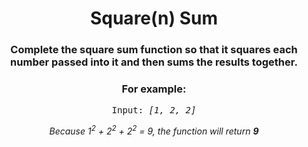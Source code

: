 <div align = "center">

# Square(n) Sum

</div>

<div align = "center">

<h3>Complete the square sum function so that it squares each number passed into it and then sums the results together.</h3>

<h3>For example:</h3>

<pre>
Input: <em>[1, 2, 2]</em>
</pre>

<p>
 
<em>Because 1<sup>2</sup> + 2<sup>2</sup> + 2<sup>2</sup> = 9, the function will return <strong>9</strong>
    </em>
</p>

</div>
